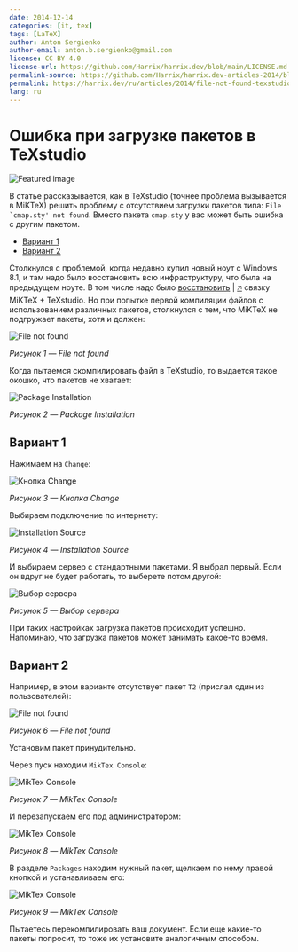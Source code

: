 ```yaml
---
date: 2014-12-14
categories: [it, tex]
tags: [LaTeX]
author: Anton Sergienko
author-email: anton.b.sergienko@gmail.com
license: CC BY 4.0
license-url: https://github.com/Harrix/harrix.dev/blob/main/LICENSE.md
permalink-source: https://github.com/Harrix/harrix.dev-articles-2014/blob/main/file-not-found-texstudio/file-not-found-texstudio.md
permalink: https://harrix.dev/ru/articles/2014/file-not-found-texstudio/
lang: ru
---
```


# Ошибка при загрузке пакетов в TeXstudio

![Featured image](featured-image.svg)

В статье рассказывается, как в TeXstudio (точнее проблема вызывается в MiKTeX) решить проблему с отсутствием загрузки пакетов типа: ``File `cmap.sty' not found``. Вместо пакета `cmap.sty` у вас может быть ошибка с другим пакетом.

- [Вариант 1](#вариант-1)
- [Вариант 2](#вариант-2)

Столкнулся с проблемой, когда недавно купил новый ноут с Windows 8.1, и там надо было восстановить всю инфраструктуру, что была на предыдущем ноуте. В том числе надо было [восстановить](https://github.com/Harrix/harrix.dev-articles-2018/blob/main/install-latex/install-latex.md) | [🡥](https://harrix.dev/ru/articles/2018/install-latex/) связку MiKTeX + TeXstudio. Но при попытке первой компиляции файлов с использованием различных пакетов, столкнулся с тем, что MiKTeX не подгружает пакеты, хотя и должен:

![File not found](img/file-not-found_01.png)

_Рисунок 1 — File not found_

Когда пытаемся скомпилировать файл в TeXstudio, то выдается такое окошко, что пакетов не хватает:

![Package Installation](img/package-installation.png)

_Рисунок 2 — Package Installation_

## Вариант 1

Нажимаем на `Change`:

![Кнопка Change](img/change.png)

_Рисунок 3 — Кнопка Change_

Выбираем подключение по интернету:

![Installation Source](img/installation-source_01.png)

_Рисунок 4 — Installation Source_

И выбираем сервер с стандартными пакетами. Я выбрал первый. Если он вдруг не будет работать, то выберете потом другой:

![Выбор сервера](img/installation-source_02.png)

_Рисунок 5 — Выбор сервера_

При таких настройках загрузка пакетов происходит успешно. Напоминаю, что загрузка пакетов может занимать какое-то время.

## Вариант 2

Например, в этом варианте отсутствует пакет `T2` (прислал один из пользователей):

![File not found](img/file-not-found_02.png)

_Рисунок 6 — File not found_

Установим пакет принудительно.

Через пуск находим `MikTex Console`:

![MikTex Console](img/miktex-console_01.png)

_Рисунок 7 — MikTex Console_

И перезапускаем его под администратором:

![MikTex Console](img/miktex-console_02.png)

_Рисунок 8 — MikTex Console_

В разделе `Packages` находим нужный пакет, щелкаем по нему правой кнопкой и устанавливаем его:

![MikTex Console](img/miktex-console_03.png)

_Рисунок 9 — MikTex Console_

Пытаетесь перекомпилировать ваш документ. Если еще какие-то пакеты попросит, то тоже их установите аналогичным способом.
